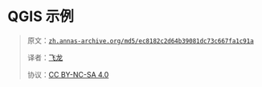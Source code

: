 # QGIS 示例

> 原文：[`zh.annas-archive.org/md5/ec8182c2d64b39081dc73c667fa1c91a`](https://zh.annas-archive.org/md5/ec8182c2d64b39081dc73c667fa1c91a)
> 
> 译者：[飞龙](https://github.com/wizardforcel)
> 
> 协议：[CC BY-NC-SA 4.0](http://creativecommons.org/licenses/by-nc-sa/4.0/)